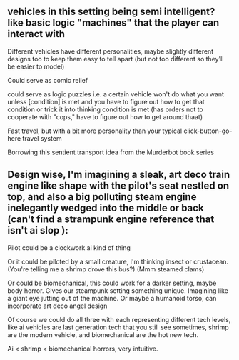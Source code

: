vehicles in this setting being semi intelligent? like basic logic "machines" that the player can interact with
---




Different vehicles have different personalities, maybe slightly different designs too to keep them easy to tell apart (but not too different so they'll be easier to model)



Could serve as comic relief



could serve as logic puzzles i.e. a certain vehicle won't do what you want unless [condition] is met and you have to figure out how to get that condition or trick it into thinking condition is met (has orders not to cooperate with "cops," have to figure out how to get around thaat)



Fast travel, but with a bit more personality than your typical click-button-go-here travel system 



Borrowing this sentient transport idea from the Murderbot book series

Design wise, I'm imagining a sleak, art deco train engine like shape with the pilot's seat nestled on top, and also a big polluting steam engine inelegantly wedged into the middle or back (can't find a strampunk engine reference that isn't ai slop ):
---






Pilot could be a clockwork ai kind of thing



Or it could be piloted by a small creature, I'm thinking insect or crustacean. (You're telling me a shrimp drove this bus?) (Mmm steamed clams)



Or could be biomechanical, this could work for a darker setting, maybe body horror. Gives our steampunk setting something unique. Imagining like a giant eye jutting out of the machine. Or maybe a humanoid torso, can incorporate art deco angel design



Of course we could do all three with each representing different tech levels, like ai vehicles are last generation tech that you still see sometimes, shrimp are the modern vehicle, and biomechanical are the hot new tech. 

Ai < shrimp < biomechanical horrors, very intuitive.
